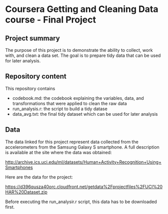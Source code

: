 # Coursera Getting and Cleaning Data course - Final Project

## Project summary
The purpose of this project is to demonstrate the ability to collect, work with, and clean a data set. The goal is to prepare tidy data that can be used for later analysis.

## Repository content
This repository contains 
+ codebook.md: the codebook explaining the variables, data, and transformations that were applied to clean the raw data
+ run_analysis.r: the script to build a tidy datase
+ data_avg.txt: the final tidy dataset which can be used for later analysis

## Data
The data linked for this project represent data collected from the accelerometers from the Samsung Galaxy S smartphone. A full description is available at the site where the data was obtained: 

http://archive.ics.uci.edu/ml/datasets/Human+Activity+Recognition+Using+Smartphones 

Here are the data for the project: 

https://d396qusza40orc.cloudfront.net/getdata%2Fprojectfiles%2FUCI%20HAR%20Dataset.zip 

Before executing the run_analysir.r script, this data has to be downloaded first.
